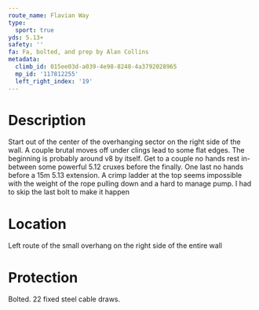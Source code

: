 ```yaml
---
route_name: Flavian Way
type:
  sport: true
yds: 5.13+
safety: ''
fa: Fa, bolted, and prep by Alan Collins
metadata:
  climb_id: 015ee03d-a039-4e98-8248-4a3792028965
  mp_id: '117812255'
  left_right_index: '19'
---
```

# Description
Start out of the center of the overhanging sector on the right side of the wall. A couple brutal moves off under clings lead to some flat edges. The beginning is probably around v8 by itself. Get to a couple no hands rest in-between some powerful 5.12 cruxes before the finally. One last no hands before a 15m 5.13 extension. A crimp ladder at the top seems impossible with the weight of the rope pulling down and a hard to manage pump. I had to skip the last bolt to make it happen

# Location
Left route of the small overhang on the right side of the entire wall

# Protection
Bolted. 22 fixed steel cable draws.
